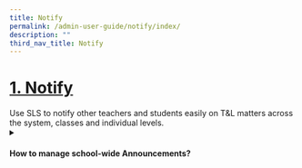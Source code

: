 ```yaml
---
title: Notify
permalink: /admin-user-guide/notify/index/
description: ""
third_nav_title: Notify
---
```

<h1><a id="notify" target="_blank" href="/admin-user-guide/notify/index/">1. Notify</a></h1>
Use SLS to notify other teachers and students easily on T&amp;L matters across the system, classes and individual levels.

<details>
 <summary><h4>How to manage school-wide Announcements?</h4></summary>

<ul>
  <li><a target="_blank" href="/admin-user-guide/notify/manage-school-announcements/">Manage School Announcements (Enhanced)</a></li>
</ul>
</details>